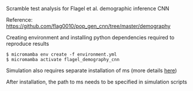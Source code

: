 Scramble test analysis for Flagel et al. demographic inference CNN

Reference:
https://github.com/flag0010/pop_gen_cnn/tree/master/demography

Creating environment and installing python dependencies required to reproduce results
```console
$ micromamba env create -f environment.yml
$ micromamba activate flagel_demography_cnn
```

Simulation also requires separate installation of ms (more details [here](https://home.uchicago.edu/~rhudson1/source/mksamples.html))

After installation, the path to ms needs to be specified in simulation scripts
